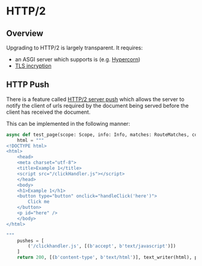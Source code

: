# HTTP/2

## Overview

Upgrading to HTTP/2 is largely transparent. It requires:

* an ASGI server which supports is (e.g. [Hypercorn](https://pgjones.gitlab.io/hypercorn/))
* [TLS incryption](ssl.md)

## HTTP Push

There is a feature called [HTTP/2 server push](https://en.wikipedia.org/wiki/HTTP/2_Server_Push)
which allows the server to notify the client of urls
required by the document being served before the client has received the document.

This can be implemented in the following manner:

```python
async def test_page(scope: Scope, info: Info, matches: RouteMatches, content: Content) -> HttpResponse:
    html = """
<!DOCTYPE html>
<html>
    <head>
    <meta charset="utf-8">
    <title>Example 1</title>
    <script src="/clickHandler.js"></script>
    </head>
    <body>
    <h1>Example 1</h1>
    <button type="button" onclick="handleClick('here')">
        Click me
    </button>
    <p id="here" />
    </body>
</html>

"""
    pushes = [
        ('/clickhandler.js', [(b'accept', b'text/javascript')])
    ]
    return 200, [(b'content-type', b'text/html')], text_writer(html), pushes
```
